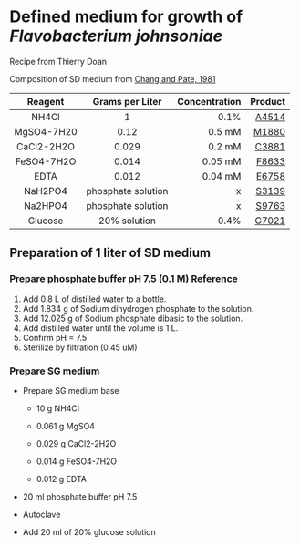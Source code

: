 # Defined medium for growth of *Flavobacterium johnsoniae*

Recipe from Thierry Doan

Composition of SD medium from [Chang and Pate, 1981](https://link.springer.com/article/10.1007/BF01571154)

| Reagent | Grams per Liter | Concentration | Product |
|:--:|:--:|---:|---:|
| NH4Cl | 1 | 0.1% | [A4514](https://www.sigmaaldrich.com/FR/en/product/sigald/a4514) |
| MgSO4-7H20 | 0.12 | 0.5 mM | [M1880](https://www.sigmaaldrich.com/FR/en/product/sigald/m1880) |
| CaCl2-2H2O | 0.029 | 0.2 mM | [C3881](https://www.sigmaaldrich.com/FR/en/product/sigald/c3881) |
| FeSO4-7H2O | 0.014 | 0.05 mM | [F8633](https://www.sigmaaldrich.com/FR/en/product/sigma/f8633) |
| EDTA | 0.012 | 0.04 mM | [E6758](https://www.sigmaaldrich.com/FR/en/product/sigma/e6758) |
| NaH2PO4 | phosphate solution | x | [S3139](https://www.sigmaaldrich.com/FR/en/product/sigma/s3139) |
| Na2HPO4 | phosphate solution | x | [S9763](https://www.sigmaaldrich.com/FR/en/product/sigald/s9763) |
| Glucose | 20% solution | 0.4% | [G7021](https://www.sigmaaldrich.com/FR/en/product/sigma/g7021) |

## Preparation of 1 liter of SD medium

### Prepare phosphate buffer pH 7.5 (0.1 M) [Reference](https://www.novoprolabs.com/tools/buffer-preparations-and-recipes/sodium-phosphate-buffer)

1.  Add 0.8 L of distilled water to a bottle.
2.  Add 1.834 g of Sodium dihydrogen phosphate to the solution.
3.  Add 12.025 g of Sodium phosphate dibasic to the solution.
4.  Add distilled water until the volume is 1 L.
5.  Confirm pH = 7.5
6.  Sterilize by filtration (0.45 uM)

### Prepare SG medium

-   Prepare SG medium base

    -   10 g NH4Cl

    -   0.061 g MgSO4

    -   0.029 g CaCl2-2H2O

    -   0.014 g FeSO4-7H2O

    -   0.012 g EDTA

-   20 ml phosphate buffer pH 7.5

-   Autoclave

-   Add 20 ml of 20% glucose solution
